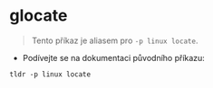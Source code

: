# glocate

> Tento příkaz je aliasem pro `-p linux locate`.

- Podívejte se na dokumentaci původního příkazu:

`tldr -p linux locate`
